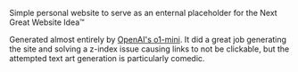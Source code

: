 Simple personal website to serve as an enternal placeholder for the Next Great Website Idea™️

Generated almost entirely by [OpenAI's o1-mini](https://chatgpt.com/share/67679bd3-3f28-8006-8fde-ecbe4c18be4e). It did a great job generating the site and solving a z-index issue causing links to not be clickable, but the attempted text art generation is particularly comedic.